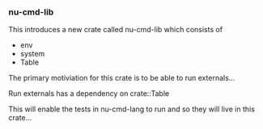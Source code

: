 
### nu-cmd-lib

This introduces a new crate called nu-cmd-lib which consists of

* env
* system
* Table

The primary motiviation for this crate is to be able to run externals...

Run externals has a dependency on crate::Table

This will enable the tests in nu-cmd-lang to run and so they will live in this crate...
